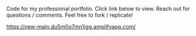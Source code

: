 Code for my professional portfolio. Click link below to view. Reach out for questions / comments. Feel free to fork / replicate!

https://new-main.du5m0o7mn1igg.amplifyapp.com/
